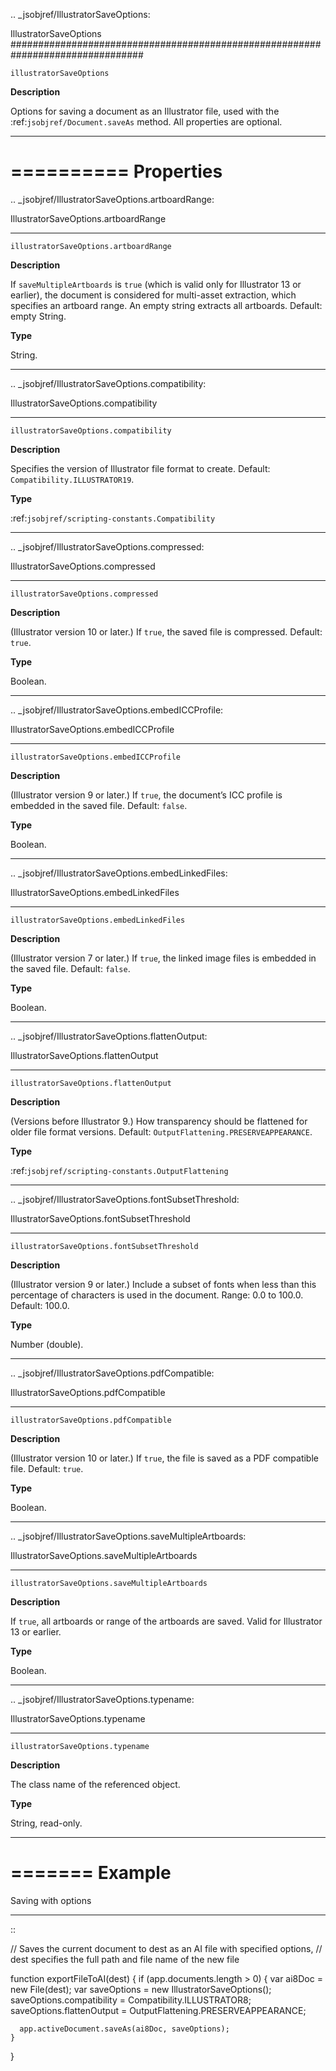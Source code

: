 .. _jsobjref/IllustratorSaveOptions:

IllustratorSaveOptions
################################################################################

``illustratorSaveOptions``

**Description**

Options for saving a document as an Illustrator file, used with the :ref:`jsobjref/Document.saveAs` method. All properties are optional.

----

==========
Properties
==========

.. _jsobjref/IllustratorSaveOptions.artboardRange:

IllustratorSaveOptions.artboardRange
********************************************************************************

``illustratorSaveOptions.artboardRange``

**Description**

If ``saveMultipleArtboards`` is ``true`` (which is valid only for Illustrator 13 or earlier), the document is considered for multi-asset extraction, which specifies an artboard range. An empty string extracts all artboards. Default: empty String.

**Type**

String.

----

.. _jsobjref/IllustratorSaveOptions.compatibility:

IllustratorSaveOptions.compatibility
********************************************************************************

``illustratorSaveOptions.compatibility``

**Description**

Specifies the version of Illustrator file format to create. Default: ``Compatibility.ILLUSTRATOR19``.

**Type**

:ref:`jsobjref/scripting-constants.Compatibility`

----

.. _jsobjref/IllustratorSaveOptions.compressed:

IllustratorSaveOptions.compressed
********************************************************************************

``illustratorSaveOptions.compressed``

**Description**

(Illustrator version 10 or later.) If ``true``, the saved file is compressed. Default: ``true``.

**Type**

Boolean.

----

.. _jsobjref/IllustratorSaveOptions.embedICCProfile:

IllustratorSaveOptions.embedICCProfile
********************************************************************************

``illustratorSaveOptions.embedICCProfile``

**Description**

(Illustrator version 9 or later.) If ``true``, the document’s ICC profile is embedded in the saved file. Default: ``false``.

**Type**

Boolean.

----

.. _jsobjref/IllustratorSaveOptions.embedLinkedFiles:

IllustratorSaveOptions.embedLinkedFiles
********************************************************************************

``illustratorSaveOptions.embedLinkedFiles``

**Description**

(Illustrator version 7 or later.) If ``true``, the linked image files is embedded in the saved file. Default: ``false``.

**Type**

Boolean.

----

.. _jsobjref/IllustratorSaveOptions.flattenOutput:

IllustratorSaveOptions.flattenOutput
********************************************************************************

``illustratorSaveOptions.flattenOutput``

**Description**

(Versions before Illustrator 9.) How transparency should be flattened for older file format versions. Default: ``OutputFlattening.PRESERVEAPPEARANCE``.

**Type**

:ref:`jsobjref/scripting-constants.OutputFlattening`

----

.. _jsobjref/IllustratorSaveOptions.fontSubsetThreshold:

IllustratorSaveOptions.fontSubsetThreshold
********************************************************************************

``illustratorSaveOptions.fontSubsetThreshold``

**Description**

(Illustrator version 9 or later.) Include a subset of fonts when less than this percentage of characters is used in the document. Range: 0.0 to 100.0. Default: 100.0.

**Type**

Number (double).

----

.. _jsobjref/IllustratorSaveOptions.pdfCompatible:

IllustratorSaveOptions.pdfCompatible
********************************************************************************

``illustratorSaveOptions.pdfCompatible``

**Description**

(Illustrator version 10 or later.) If ``true``, the file is saved as a PDF compatible file. Default: ``true``.

**Type**

Boolean.

----

.. _jsobjref/IllustratorSaveOptions.saveMultipleArtboards:

IllustratorSaveOptions.saveMultipleArtboards
********************************************************************************

``illustratorSaveOptions.saveMultipleArtboards``

**Description**

If ``true``, all artboards or range of the artboards are saved. Valid for Illustrator 13 or earlier.

**Type**

Boolean.

----

.. _jsobjref/IllustratorSaveOptions.typename:

IllustratorSaveOptions.typename
********************************************************************************

``illustratorSaveOptions.typename``

**Description**

The class name of the referenced object.

**Type**

String, read-only.

----

=======
Example
=======

Saving with options
********************************************************************************

::

  // Saves the current document to dest as an AI file with specified options,
  // dest specifies the full path and file name of the new file

  function exportFileToAI(dest) {
    if (app.documents.length > 0) {
      var ai8Doc = new File(dest);
      var saveOptions = new IllustratorSaveOptions();
      saveOptions.compatibility = Compatibility.ILLUSTRATOR8;
      saveOptions.flattenOutput = OutputFlattening.PRESERVEAPPEARANCE;

      app.activeDocument.saveAs(ai8Doc, saveOptions);
    }
  }
